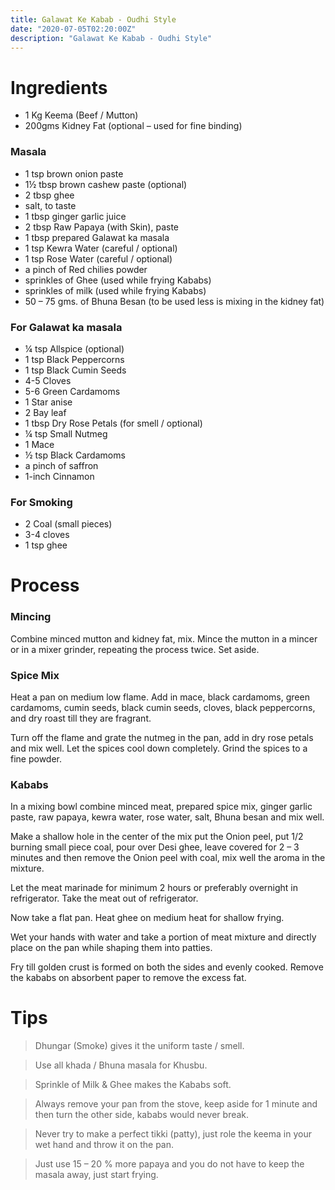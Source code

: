 ```yaml
---
title: Galawat Ke Kabab - Oudhi Style
date: "2020-07-05T02:20:00Z"
description: "Galawat Ke Kabab - Oudhi Style"
---
```


# Ingredients 
- 1 Kg Keema (Beef / Mutton)
- 200gms Kidney Fat (optional – used for fine binding)

### Masala
- 1 tsp brown onion paste
- 1½ tbsp brown cashew paste (optional)
- 2 tbsp ghee
- salt, to taste
- 1 tbsp ginger garlic juice
- 2 tbsp Raw Papaya (with Skin), paste
- 1 tbsp prepared Galawat ka masala
- 1 tsp Kewra Water (careful / optional)
- 1 tsp Rose Water (careful / optional)
- a pinch of Red chilies powder
- sprinkles of Ghee (used while frying Kababs)
- sprinkles of milk (used while frying Kababs)
- 50 – 75 gms. of Bhuna Besan (to be used less is mixing in the kidney fat)

### For Galawat ka masala
- ¼ tsp Allspice (optional)
- 1 tsp Black Peppercorns
- 1 tsp Black Cumin Seeds
- 4-5 Cloves
- 5-6 Green Cardamoms
- 1 Star anise
- 2 Bay leaf
- 1 tbsp Dry Rose Petals (for smell / optional)
- ¼ tsp Small Nutmeg
- 1 Mace
- ½ tsp Black Cardamoms
- a pinch of saffron
- 1-inch Cinnamon

### For Smoking 
- 2 Coal (small pieces)
- 3-4 cloves
- 1 tsp ghee


# Process

### Mincing
Combine minced mutton and kidney fat, mix. Mince the mutton in a mincer or in a mixer grinder, repeating the process twice. Set aside.

### Spice Mix
Heat a pan on medium low flame. Add in mace, black cardamoms, green cardamoms, cumin seeds, black cumin seeds, cloves, black peppercorns, and dry roast till they are fragrant.

Turn off the flame and grate the nutmeg in the pan, add in dry rose petals and mix well.
Let the spices cool down completely. Grind the spices to a fine powder.

### Kababs
In a mixing bowl combine minced meat, prepared spice mix, ginger garlic paste, raw papaya, kewra water, rose water, salt, Bhuna besan and mix well.

Make a shallow hole in the center of the mix put the Onion peel, put 1/2 burning small piece coal, pour over Desi ghee, leave covered for 2 – 3 minutes and then remove the Onion peel with coal, mix well the aroma in the mixture.

Let the meat marinade for minimum 2 hours or preferably overnight in refrigerator.
Take the meat out of refrigerator.

Now take a flat pan. Heat ghee on medium heat for shallow frying.

Wet your hands with water and take a portion of meat mixture and directly place on the pan while shaping them into patties.

Fry till golden crust is formed on both the sides and evenly cooked.
Remove the kababs on absorbent paper to remove the excess fat.

# Tips
> Dhungar (Smoke) gives it the uniform taste / smell.

> Use all khada / Bhuna masala for Khusbu.

> Sprinkle of Milk & Ghee makes the Kababs soft.

> Always remove your pan from the stove, keep aside for 1 minute and then turn the other side, kababs would never break.

> Never try to make a perfect tikki (patty), just role the keema in your wet hand and throw it on the pan.

> Just use 15 – 20 % more papaya and you do not have to keep the masala away, just start frying.
